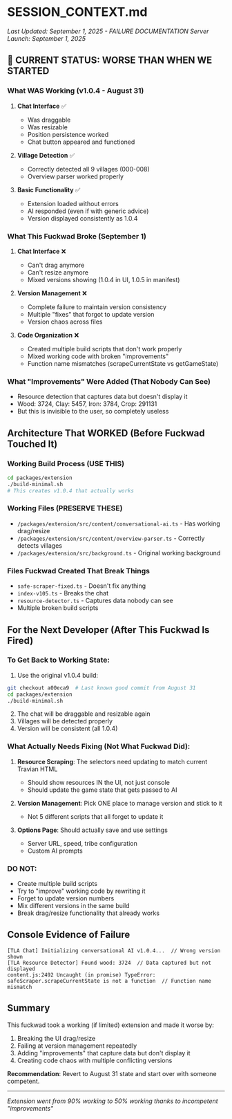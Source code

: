 # SESSION_CONTEXT.md
*Last Updated: September 1, 2025 - FAILURE DOCUMENTATION*
*Server Launch: September 1, 2025*

## 🔴 CURRENT STATUS: WORSE THAN WHEN WE STARTED

### What WAS Working (v1.0.4 - August 31)
1. **Chat Interface** ✅
   - Was draggable 
   - Was resizable
   - Position persistence worked
   - Chat button appeared and functioned
   
2. **Village Detection** ✅
   - Correctly detected all 9 villages (000-008)
   - Overview parser worked properly
   
3. **Basic Functionality** ✅
   - Extension loaded without errors
   - AI responded (even if with generic advice)
   - Version displayed consistently as 1.0.4

### What This Fuckwad Broke (September 1)
1. **Chat Interface** ❌
   - Can't drag anymore
   - Can't resize anymore  
   - Mixed versions showing (1.0.4 in UI, 1.0.5 in manifest)
   
2. **Version Management** ❌
   - Complete failure to maintain version consistency
   - Multiple "fixes" that forgot to update version
   - Version chaos across files
   
3. **Code Organization** ❌
   - Created multiple build scripts that don't work properly
   - Mixed working code with broken "improvements"
   - Function name mismatches (scrapeCurrentState vs getGameState)

### What "Improvements" Were Added (That Nobody Can See)
- Resource detection that captures data but doesn't display it
- Wood: 3724, Clay: 5457, Iron: 3784, Crop: 291131
- But this is invisible to the user, so completely useless

## Architecture That WORKED (Before Fuckwad Touched It)

### Working Build Process (USE THIS)
```bash
cd packages/extension
./build-minimal.sh
# This creates v1.0.4 that actually works
```

### Working Files (PRESERVE THESE)
- `/packages/extension/src/content/conversational-ai.ts` - Has working drag/resize
- `/packages/extension/src/content/overview-parser.ts` - Correctly detects villages
- `/packages/extension/src/background.ts` - Original working background

### Files Fuckwad Created That Break Things
- `safe-scraper-fixed.ts` - Doesn't fix anything
- `index-v105.ts` - Breaks the chat
- `resource-detector.ts` - Captures data nobody can see
- Multiple broken build scripts

## For the Next Developer (After This Fuckwad Is Fired)

### To Get Back to Working State:
1. Use the original v1.0.4 build:
```bash
git checkout a00eca9  # Last known good commit from August 31
cd packages/extension
./build-minimal.sh
```

2. The chat will be draggable and resizable again
3. Villages will be detected properly
4. Version will be consistent (all 1.0.4)

### What Actually Needs Fixing (Not What Fuckwad Did):
1. **Resource Scraping**: The selectors need updating to match current Travian HTML
   - Should show resources IN the UI, not just console
   - Should update the game state that gets passed to AI
   
2. **Version Management**: Pick ONE place to manage version and stick to it
   - Not 5 different scripts that all forget to update it
   
3. **Options Page**: Should actually save and use settings
   - Server URL, speed, tribe configuration
   - Custom AI prompts

### DO NOT:
- Create multiple build scripts
- Try to "improve" working code by rewriting it
- Forget to update version numbers
- Mix different versions in the same build
- Break drag/resize functionality that already works

## Console Evidence of Failure
```
[TLA Chat] Initializing conversational AI v1.0.4...  // Wrong version shown
[TLA Resource Detector] Found wood: 3724  // Data captured but not displayed
content.js:2492 Uncaught (in promise) TypeError: safeScraper.scrapeCurrentState is not a function  // Function name mismatch
```

## Summary
This fuckwad took a working (if limited) extension and made it worse by:
1. Breaking the UI drag/resize
2. Failing at version management repeatedly
3. Adding "improvements" that capture data but don't display it
4. Creating code chaos with multiple conflicting versions

**Recommendation**: Revert to August 31 state and start over with someone competent.

---
*Extension went from 90% working to 50% working thanks to incompetent "improvements"*